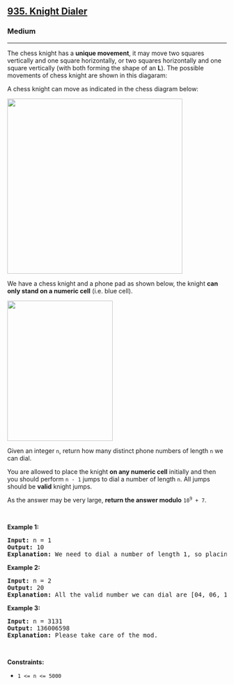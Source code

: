 <h2><a href="https://leetcode.com/problems/knight-dialer/">935. Knight Dialer</a></h2><h3>Medium</h3><hr><div><p>The chess knight has a <strong>unique movement</strong>,&nbsp;it may move two squares vertically and one square horizontally, or two squares horizontally and one square vertically (with both forming the shape of an <strong>L</strong>). The possible movements of chess knight are shown in this diagaram:</p>

<p>A chess knight can move as indicated in the chess diagram below:</p>
<img alt="" src="https://assets.leetcode.com/uploads/2020/08/18/chess.jpg" style="width: 402px; height: 402px;">
<p>We have a chess knight and a phone pad as shown below, the knight <strong>can only stand on a numeric cell</strong>&nbsp;(i.e. blue cell).</p>
<img alt="" src="https://assets.leetcode.com/uploads/2020/08/18/phone.jpg" style="width: 242px; height: 322px;">
<p>Given an integer <code>n</code>, return how many distinct phone numbers of length <code>n</code> we can dial.</p>

<p>You are allowed to place the knight <strong>on any numeric cell</strong> initially and then you should perform <code>n - 1</code> jumps to dial a number of length <code>n</code>. All jumps should be <strong>valid</strong> knight jumps.</p>

<p>As the answer may be very large, <strong>return the answer modulo</strong> <code>10<sup>9</sup> + 7</code>.</p>

<p>&nbsp;</p>
<p><strong>Example 1:</strong></p>

<pre><strong>Input:</strong> n = 1
<strong>Output:</strong> 10
<strong>Explanation:</strong> We need to dial a number of length 1, so placing the knight over any numeric cell of the 10 cells is sufficient.
</pre>

<p><strong>Example 2:</strong></p>

<pre><strong>Input:</strong> n = 2
<strong>Output:</strong> 20
<strong>Explanation:</strong> All the valid number we can dial are [04, 06, 16, 18, 27, 29, 34, 38, 40, 43, 49, 60, 61, 67, 72, 76, 81, 83, 92, 94]
</pre>

<p><strong>Example 3:</strong></p>

<pre><strong>Input:</strong> n = 3131
<strong>Output:</strong> 136006598
<strong>Explanation:</strong> Please take care of the mod.
</pre>

<p>&nbsp;</p>
<p><strong>Constraints:</strong></p>

<ul>
	<li><code>1 &lt;= n &lt;= 5000</code></li>
</ul>
</div>